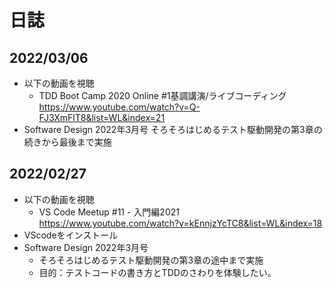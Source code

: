 # 日誌

## 2022/03/06

* 以下の動画を視聴
  * TDD Boot Camp 2020 Online #1基調講演/ライブコーディング  
 <https://www.youtube.com/watch?v=Q-FJ3XmFlT8&list=WL&index=21>
* Software Design 2022年3月号
  そろそろはじめるテスト駆動開発の第3章の続きから最後まで実施

## 2022/02/27

* 以下の動画を視聴
  * VS Code Meetup #11 - 入門編2021  
 <https://www.youtube.com/watch?v=kEnnjzYcTC8&list=WL&index=18>
* VScodeをインストール
* Software Design 2022年3月号
  * そろそろはじめるテスト駆動開発の第3章の途中まで実施
  * 目的：テストコードの書き方とTDDのさわりを体験したい。
